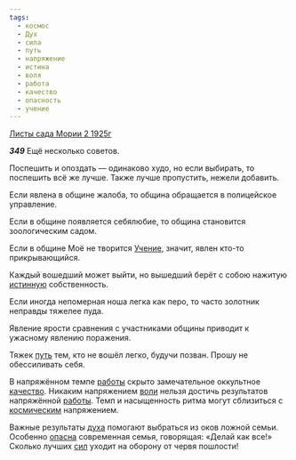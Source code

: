 ```yaml
---
tags:
  - космос
  - Дух
  - сила
  - путь
  - напряжение
  - истина
  - воля
  - работа
  - качество
  - опасность
  - учение
---
```


[Листы сада Мории 2 1925г](https://127.0.0.1:4002/agni/1925)

___349___
Ещё несколько советов.   

Поспешить и опоздать — одинаково худо, но если выбирать, то поспешить всё же лучше. Также лучше пропустить, нежели добавить.   

Если явлена в общине жалоба, то община обращается в полицейское управление.   

Если в общине появляется себялюбие, то община становится зоологическим садом.   

Если в общине Моё не творится [Учение](../../../tags/#учение), значит, явлен кто-то прикрывающийся.   

Каждый вошедший может выйти, но вышедший берёт с собою нажитую [истинную](../../../tags/#истина) собственность.   

Если иногда непомерная ноша легка как перо, то часто золотник неправды тяжелее пуда.   

Явление ярости сравнения с участниками общины приводит к ужасному явлению поражения.   

Тяжек [путь](../../../tags/#путь) тем, кто не вошёл легко, будучи позван. Прошу не обессиливать себя.   

В напряжённом темпе [работы](../../../tags/#работа) скрыто замечательное оккультное [качество](../../../tags/#качество). Никаким напряжением [воли](../../../tags/#воля) нельзя достичь результатов напряжённой [работы](../../../tags/#работа). Темп и насыщенность ритма могут сблизиться с [космическим](../../../tags/#космос) напряжением.   

Важные результаты [духа](../../../tags/#Дух) помогают выбраться из оков ложной семьи. Особенно [опасна](../../../tags/#опасность) современная семья, говорящая: «Делай как все!» Сколько лучших [сил](../../../tags/#сила) уходит на оборону от червя пошлости!   

